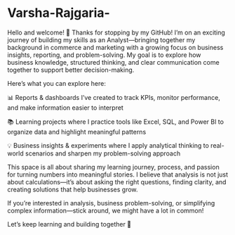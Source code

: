 # Varsha-Rajgaria-
Hello and welcome! 👋 Thanks for stopping by my GitHub! I’m on an exciting journey of building my skills as an Analyst—bringing together my background in commerce and marketing with a growing focus on business insights, reporting, and problem-solving. My goal is to explore how business knowledge, structured thinking, and clear communication come together to support better decision-making.

Here’s what you can explore here:

📊 Reports & dashboards I’ve created to track KPIs, monitor performance, and make information easier to interpret

📚 Learning projects where I practice tools like Excel, SQL, and Power BI to organize data and highlight meaningful patterns

💡 Business insights & experiments where I apply analytical thinking to real-world scenarios and sharpen my problem-solving approach

This space is all about sharing my learning journey, process, and passion for turning numbers into meaningful stories. I believe that analysis is not just about calculations—it’s about asking the right questions, finding clarity, and creating solutions that help businesses grow.

If you’re interested in analysis, business problem-solving, or simplifying complex information—stick around, we might have a lot in common!

Let’s keep learning and building together 🚀 
